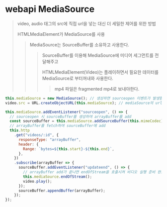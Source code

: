# webapi MediaSource

> video, audio 태그의 src에 직접 url을 넣는 대신 더 세밀한 제어를 위한 방법
>
> HTMLMediaElement가 MediaSource를 사용
>
> > MediaSource는 SourceBuffer를 소유하고 사용한다.
> >
> > > SourceBuffer를 이용해 MediaSource에 미디어 세그먼트를 전달해주고
> > >
> > > HTMLMediaElement(Video)는 플레이하면서 필요한 데이터를 MediaSource로 부터꺼내와 사용한다.
> > >
> > > > mp4 파일은 fragmented mp4로 보내야한다.

```js
this.mediaSource = new MediaSource(); // 생성하면 sourceopen 이벤트가 발생함
video.src = URL.createObjectURL(this.mediaSource); // mediaSource의 url을 video src에 커넥트

this.mediaSource.addEventListener("sourceopen", () => {
  // sourceopen 시 sourceBuffer를 생성하여 arrayBuffer를 add
  const sourceBuffer = this.mediaSource.addSourceBuffer(this.mimeCodec);
  // arrayBuffer를 fetch하여 sourceBuffer에 add
  this.http
    .get("videos/:id", {
      responseType: "arrayBuffer",
      header: {
        Range: `bytes=${this.start}-${this.end}`,
      },
    })
    .subscribe(arrayBuffer => {
      sourceBuffer.addEventListener("updateend", () => {
        // arrayBuffer add가 끝나면 endOfStream을 호출시켜 비디오 실행 준비 완료
        this.mediaSource.endOfStream();
        video.play();
      });
      sourceBuffer.appendBuffer(arrayBuffer);
    });
});
```
